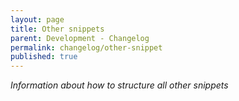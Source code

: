 ```yaml
---
layout: page
title: Other snippets
parent: Development - Changelog
permalink: changelog/other-snippet
published: true
---
```


_Information about how to structure all other snippets_

